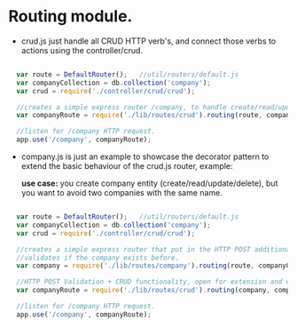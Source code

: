 # Routing module.

- crud.js just handle all CRUD HTTP verb's, and connect those verbs to actions using the controller/crud.

``` javascript

  var route = DefaultRouter();   //util/routers/default.js
  var companyCollection = db.collection('company');
  var crud = require('./controller/crud/crud');

  //creates a simple express router /company, to handle create/read/update/delete HTTP actions.
  var companyRoute = require('./lib/routes/crud').routing(route, companyCollection, crud);  // URL hostname:port/v1/company

  //listen for /company HTTP request.
  app.use('/company', companyRoute);
```


- company.js is just an example to showcase the decorator pattern to extend the basic behaviour of the crud.js router, example:

  **use case:** you create company entity (create/read/update/delete), but you want to avoid two companies with the same name.

``` javascript

  var route = DefaultRouter();   //util/routers/default.js
  var companyCollection = db.collection('company');
  var crud = require('./controller/crud/crud');

  //creates a simple express router that put in the HTTP POST additional functionality
  //validates if the company exists before.
  var company = require('./lib/routes/company').routing(route, companyCollection); //the signature here can vary what

  //HTTP POST Validation + CRUD functionality, open for extension and close for modification principle.
  var companyRoute = require('./lib/routes/crud').routing(company, companyCollection, crud);

  //listen for /company HTTP request.
  app.use('/company', companyRoute);
```
